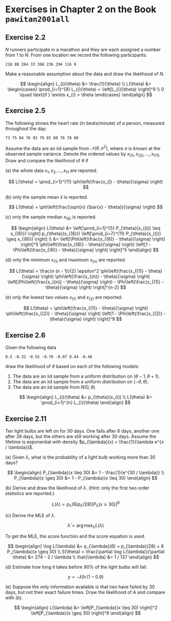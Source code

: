 
# Exercises in Chapter 2 on the Book `pawitan2001all`

## Exercise 2.2

$N$ runners participate in a marathon and they are each assigned a number from 1 to $N$. From one location we record the following participants:

```
218 88 264 33 368 236 294 116 9
```

Make a reasonable assumption about the data and draw the likelihood of $N$.

$$ \begin{align}
L_{i}(\theta) &= \frac{1}{\theta} \\
L(\theta) &= \begin{cases}
  \prod_{i=1}^{9} L_{i}(\theta) = \left[L_{i}(\theta) \right]^9 \\
  0 \quad \text{if } \exists x_{i} > \theta
\end{cases}
\end{align} $$

## Exercise 2.5

The following shows the heart rate (in beats/minute) of a person, measured throughout the day:

```
73 75 84 76 93 79 85 80 76 78 80
```

Assume the data are an iid sample from $\mathcal{N}(\theta, \sigma^2)$, where $\sigma$ is known at the observed sample variance. Denote the ordered values by $x_{(1)}, x_{(2)}, ..., x_{(11)}$. Draw and compare the likelihood of $\theta$ if

(a) the whole data $x_{1}, x_{2}, ..., x_{11}$ are reported.

$$
L(\theta) = \prod_{i=1}^{11} \phi\left(\frac{x_{i} - \theta}{\sigma} \right)
$$

(b) only the sample mean $\bar{x}$ is reported.

$$
L(\theta) = \phi\left(\frac{\sqrt{n} (\bar{x} - \theta)}{\sigma} \right)
$$

(c) only the sample median $x_{(6)}$ is reported.

$$ \begin{align}
L(\theta) &= \left[\prod_{i=1}^{5} P_{\theta}(x_{(i)} \leq x_{(6)}) \right] p_{\theta}(x_{(6)}) \left[\prod_{i=7}^{11} P_{\theta}(x_{(i)} \geq x_{(6)}) \right] \\
&= \left[\Phi\left(\frac{x_{(6)} - \theta}{\sigma} \right) \right]^5 \phi\left(\frac{x_{(6)} - \theta}{\sigma} \right) \left[1 - \Phi\left(\frac{x_{(6)} - \theta}{\sigma} \right) \right]^5
\end{align} $$

(d) only the minimum $x_{(1)}$ and maximum $x_{(n)}$ are reported.

$$
L(\theta) = \frac{n (n - 1)}{2} \epsilon^2 \phi\left(\frac{x_{(1)} - \theta}{\sigma} \right) \phi\left(\frac{x_{(n)} - \theta}{\sigma} \right) \left[\Phi\left(\frac{x_{(n)} - \theta}{\sigma} \right) - \Phi\left(\frac{x_{(1)} - \theta}{\sigma} \right) \right]^{n-2}
$$

(e) only the lowest two values $x_{(1)}$ and $x_{(2)}$ are reported.

$$
L(\theta) = \phi\left(\frac{x_{(1)} - \theta}{\sigma} \right) \phi\left(\frac{x_{(2)} - \theta}{\sigma} \right) \left[1 - \Phi\left(\frac{x_{(2)} - \theta}{\sigma} \right) \right]^9
$$

## Exercise 2.6

Given the following data

```
0.5 -0.32 -0.55 -0.76 -0.07 0.44 -0.48
```

draw the likelihood of $\theta$ based on each of the following models:

1. The data are an iid sample from a uniform distribution on $(\theta - 1, \theta + 1)$.
2. The data are an iid sample from a uniform distribution on $(-\theta, \theta)$.
3. The data are an iid sample from $N(0, \theta)$.

$$
\begin{align}
  L_{i}(\theta) &= p_{\theta}(x_{i}) \\
  L(\theta) &= \prod_{i=1}^{n} L_{i}(\theta)
\end{align}
$$

## Exercise 2.11

Ten light bulbs are left on for 30 days. One fails after 6 days, another one after 28 days, but the others are still working after 30 days. Assume the lifetime is exponential with density $p_{\lambda}(x) = \frac{1}{\lambda e^{x / \lambda}}$.

(a) Given $\lambda$, what is the probability of a light bulb working more than 30 days?

$$ \begin{align}
P_{\lambda}(x \leq 30) &= 1 - \frac{1}{e^{30 / \lambda}} \\
P_{\lambda}(x \geq 30) &= 1 - P_{\lambda}(x \leq 30)
\end{align} $$

(b) Derive and draw the likelihood of $\lambda$. (Hint: only the first two order statistics are reported.)

$$
L(\lambda) = p_{\lambda}(6) p_{\lambda}(28) \left[P_{\lambda}(x \geq 30) \right]^8
$$

(c) Derive the MLE of $\lambda$.

$$
\hat{\lambda} = \arg \max_{\lambda} L(\lambda)
$$

To get the MLE, the score function and the score equation is used.

$$ \begin{align}
\log L(\lambda) &= p_{\lambda}(6) + p_{\lambda}(28) + 8 P_{\lambda}(x \geq 30) \\
S(\theta) = \frac{\partial \log L(\lambda)}{\partial \theta} &= 274 - 2 / \lambda \\
\hat{\lambda} &= 1 / 137
\end{align} $$

(d) Estimate how long it takes before 90% of the light bulbs will fail.

$$
y = - \hat{\lambda} \ln(1 - 0.9)
$$

(e) Suppose the only information available is that two have failed by 30 days, but not their exact failure times. Draw the likelihood of A and compare with (b).

$$ \begin{align}
L(\lambda) &= \left[P_{\lambda}(x \leq 30) \right]^2 \left[P_{\lambda}(x \geq 30) \right]^8
\end{align} $$
